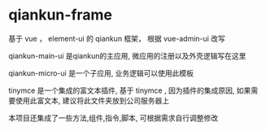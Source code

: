 # qiankun-frame
基于 vue ， element-ui 的 qiankun 框架， 根据 vue-admin-ui 改写

qiankun-main-ui 是qiankun的主应用, 微应用的注册以及外壳逻辑写在这里

qiankun-micro-ui 是一个子应用, 业务逻辑可以使用此模板

tinymce 是一个集成的富文本插件, 基于 tinymce ,  因为插件的集成原因, 如果需要使用此富文本, 建议将此文件夹放到公司服务器上

本项目还集成了一些方法,组件,指令,脚本, 可根据需求自行调整修改
